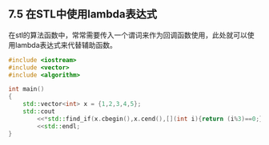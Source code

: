 ## 7.5 在STL中使用lambda表达式

​	在stl的算法函数中，常常需要传入一个谓词来作为回调函数使用，此处就可以使用lambda表达式来代替辅助函数。

```C++
#include <iostream>
#include <vector>
#include <algorithm>

int main()
{
    std::vector<int> x = {1,2,3,4,5};
    std::cout
        <<*std::find_if(x.cbegin(),x.cend(),[](int i){return (i%3)==0;})
        <<std::endl;
}
```

